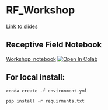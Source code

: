 # RF_Workshop

[Link to slides](https://docs.google.com/presentation/d/15WSZ8jBaZi30zh8oZAC9UjVXpf6cDkug9r8Mf0zUfns/edit?usp=sharing)

## Receptive Field Notebook
[Workshop_notebook](./Workshop_notebook.ipynb)  <a href="https://colab.research.google.com/github/elliottabe/RF_Workshop/blob/main/Workshop_notebook.ipynb"><img src="https://colab.research.google.com/assets/colab-badge.svg" alt="Open In Colab"/></a>


## For local install: 
```conda create -f environment.yml ```

```pip install -r requirments.txt ``` 
